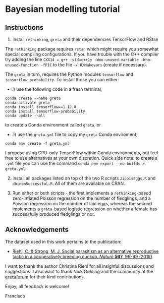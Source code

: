 # Bayesian modelling tutorial

## Instructions

1. Install `rethinking`, `greta` and their dependencies TensorFlow and RStan

The `rethinking` package requires `rstan` which might require you somewhat special compiling configurations. If you have trouble with the C++ compiler try adding the line `CXX14 = g++ -std=c++1y -Wno-unused-variable -Wno-unused-function -fPIC` to the file `~/.R/Makevars` (create if necessary).

The `greta` in turn, requires the Python modules `tensorflow` and `tensorflow_probability`. To install those you can either:

* *i*) use the following code in a fresh terminal,
```{bash}
conda create --name greta
conda activate greta
conda install tensorflow==1.12.0
conda install tensorflow-probability
conda update --all
```
to create a Conda environment called `greta`, or

* *ii*) use the `greta.yml` file to copy my `greta` Conda enviroment,
```{bash}
conda env create -f greta.yml
```
I propose using CPU-only TensorFlow within Conda environments, but feel free to use alternatives at your own discretion. Quick side note: to create a `.yml` file you can use the command `conda env export --no-builds > greta.yml`.

2. Install all packages listed on top of the two R scripts `zipoisEggs.R` and `dbinomSuccessful.R`. All of them are available on CRAN.

3. Run either or both scripts - the first implements a `rethinking`-based zero-inflated Poisson regression on the number of fledglings, and a Poisson regression on the number of laid eggs, whereas the second implements a `greta`-based logistic regression on whether a female has successfully produced fledglings or not.

## Acknowledgements

The dataset used in this work pertains to the publication:

- [Riehl, C. & Strong, M. J. Social parasitism as an alternative reproductive tactic in a cooperatively breeding cuckoo. *Nature* **567**, 96-99 (2019)](https://www.nature.com/articles/s41586-019-0981-1)

I want to thank the author Christina Riehl for all insighful discussions and suggestions. I also want to thank Nick Golding and the community at the [`greta`forum](https://forum.greta-stats.org) for their kind contributions.

Enjoy, all feedback is welcome!

Francisco
